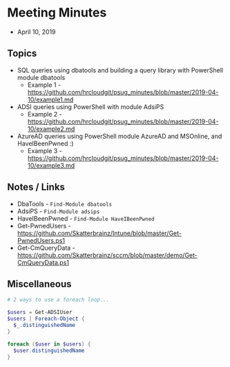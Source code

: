 # Meeting Minutes
* April 10, 2019

## Topics

  * SQL queries using dbatools and building a query library with PowerShell module dbatools
    * Example 1 - https://github.com/hrcloudgit/psug_minutes/blob/master/2019-04-10/example1.md
  * ADSI queries using PowerShell with module AdsiPS
    * Example 2 - https://github.com/hrcloudgit/psug_minutes/blob/master/2019-04-10/example2.md
  * AzureAD queries using PowerShell module AzureAD and MSOnline, and HaveIBeenPwned :)
    * Example 3 - https://github.com/hrcloudgit/psug_minutes/blob/master/2019-04-10/example3.md

## Notes / Links

  * DbaTools - ```Find-Module dbatools```
  * AdsiPS - ```Find-Module adsips```
  * HaveIBeenPwned - ```Find-Module HaveIBeenPwned```
  * Get-PwnedUsers - https://github.com/Skatterbrainz/Intune/blob/master/Get-PwnedUsers.ps1
  * Get-CmQueryData - https://github.com/Skatterbrainz/sccm/blob/master/demo/Get-CmQueryData.ps1

## Miscellaneous

  ```powershell
  # 2 ways to use a foreach loop...
  
  $users = Get-ADSIUser
  $users | Foreach-Object {
    $_.distinguishedName
  }
  
  foreach ($user in $users) {
    $user.distinguishedName
  }
  ```
